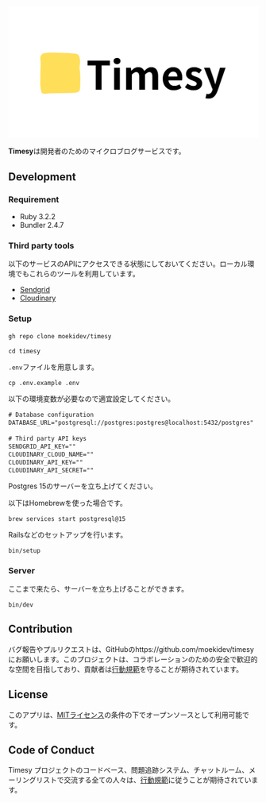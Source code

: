 ![Timesy](./docs/main.png)

**Timesy**は開発者のためのマイクロブログサービスです。

## Development

### Requirement

- Ruby 3.2.2
- Bundler 2.4.7

### Third party tools

以下のサービスのAPIにアクセスできる状態にしておいてください。ローカル環境でもこれらのツールを利用しています。

- [Sendgrid](https://sendgrid.kke.co.jp/)
- [Cloudinary](https://cloudinary.com/)

### Setup

```
gh repo clone moekidev/timesy
```

```
cd timesy
```

`.env`ファイルを用意します。

```
cp .env.example .env
```

以下の環境変数が必要なので適宜設定してください。

```
# Database configuration
DATABASE_URL="postgresql://postgres:postgres@localhost:5432/postgres"

# Third party API keys
SENDGRID_API_KEY=""
CLOUDINARY_CLOUD_NAME=""
CLOUDINARY_API_KEY=""
CLOUDINARY_API_SECRET=""
```

Postgres 15のサーバーを立ち上げてください。

以下はHomebrewを使った場合です。

```
brew services start postgresql@15
```

Railsなどのセットアップを行います。

```
bin/setup
```

### Server

ここまで来たら、サーバーを立ち上げることができます。

```
bin/dev
```

## Contribution

バグ報告やプルリクエストは、GitHubのhttps://github.com/moekidev/timesy にお願いします。このプロジェクトは、コラボレーションのための安全で歓迎的な空間を目指しており、貢献者は[行動規範](https://github.com/moekidev/timesy/blob/main/CODE_OF_CONDUCT.md)を守ることが期待されています。

## License

このアプリは、[MITライセンス](https://opensource.org/licenses/MIT)の条件の下でオープンソースとして利用可能です。

## Code of Conduct

Timesy プロジェクトのコードベース、問題追跡システム、チャットルーム、メーリングリストで交流する全ての人々は、[行動規範](https://github.com/moekidev/timesy/blob/main/CODE_OF_CONDUCT.md)に従うことが期待されています。

